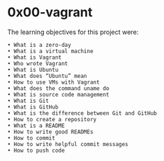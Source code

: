 # **0x00-vagrant**

The learning objectives for this project were:

	• What is a zero-day
	• What is a virtual machine
	• What is Vagrant
	• Who wrote Vagrant
	• What is Ubuntu
	• What does “Ubuntu” mean
	• How to use VMs with Vagrant
	• What does the command uname do
	• What is source code management
	• What is Git
	• What is GitHub
	• What is the difference between Git and GitHub
	• How to create a repository
	• What is a README
	• How to write good READMEs
	• How to commit
	• How to write helpful commit messages
	• How to push code
